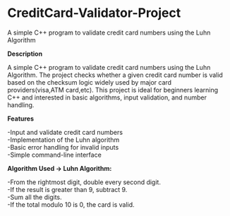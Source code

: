# CreditCard-Validator-Project
A simple C++ program to validate credit card numbers using the Luhn Algorithm

**Description**

A simple C++ program to validate credit card numbers using the Luhn Algorithm. The project checks whether a given credit card number is valid based on the checksum logic widely used by major card providers(visa,ATM card,etc).
This project is ideal for beginners learning C++ and interested in basic algorithms, input validation, and number handling.

**Features**

-Input and validate credit card numbers<br>
-Implementation of the Luhn algorithm<br>
-Basic error handling for invalid inputs<br>
-Simple command-line interface<br>

**Algorithm Used -> Luhn Algorithm:**

-From the rightmost digit, double every second digit.<br>
-If the result is greater than 9, subtract 9.<br>
-Sum all the digits.<br>
-If the total modulo 10 is 0, the card is valid.<br>


